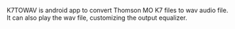 K7TOWAV is android app to convert Thomson MO K7 files to wav audio file. 
It can also play the wav file, customizing the output equalizer.

